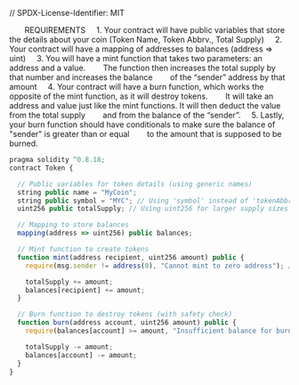 // SPDX-License-Identifier: MIT

       REQUIREMENTS
    1. Your contract will have public variables that store the details about your coin (Token Name, Token Abbrv., Total Supply)
    2. Your contract will have a mapping of addresses to balances (address => uint)
    3. You will have a mint function that takes two parameters: an address and a value. 
       The function then increases the total supply by that number and increases the balance 
       of the “sender” address by that amount
    4. Your contract will have a burn function, which works the opposite of the mint function, as it will destroy tokens. 
       It will take an address and value just like the mint functions. It will then deduct the value from the total supply 
       and from the balance of the “sender”.
    5. Lastly, your burn function should have conditionals to make sure the balance of "sender" is greater than or equal 
       to the amount that is supposed to be burned.


```javascript
pragma solidity ^0.8.18;
contract Token {

  // Public variables for token details (using generic names)
  string public name = "MyCoin";
  string public symbol = "MYC"; // Using 'symbol' instead of 'tokenAbbrv' for standard convention
  uint256 public totalSupply; // Using uint256 for larger supply sizes

  // Mapping to store balances
  mapping(address => uint256) public balances;

  // Mint function to create tokens
  function mint(address recipient, uint256 amount) public {
    require(msg.sender != address(0), "Cannot mint to zero address"); // Ensure non-zero recipient

    totalSupply += amount;
    balances[recipient] += amount;
  }

  // Burn function to destroy tokens (with safety check)
  function burn(address account, uint256 amount) public {
    require(balances[account] >= amount, "Insufficient balance for burning"); // Check balance before burning

    totalSupply -= amount;
    balances[account] -= amount;
  }
}

```
